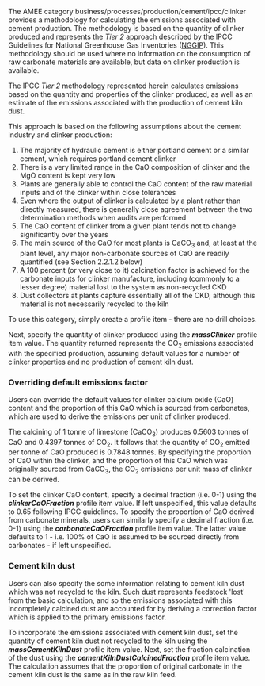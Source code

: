 The AMEE category business/processes/production/cement/ipcc/clinker
provides a methodology for calculating the emissions associated with
cement production. The methodology is based on the quantity of clinker
produced and represents the *Tier 2* approach described by the IPCC
Guidelines for National Greenhouse Gas Inventories
([NGGIP](http://www.ipcc-nggip.iges.or.jp/public/2006gl/vol3.html)).
This methodology should be used where no information on the consumption
of raw carbonate materials are available, but data on clinker production
is available.

The IPCC *Tier 2* methodology represented herein calculates emissions
based on the quantity and properties of the clinker produced, as well as
an estimate of the emissions associated with the production of cement
kiln dust.

This approach is based on the following assumptions about the cement
industry and clinker production:

1.  The majority of hydraulic cement is either portland cement or a
    similar cement, which requires portland cement clinker
2.  There is a very limited range in the CaO composition of clinker and
    the MgO content is kept very low
3.  Plants are generally able to control the CaO content of the raw
    material inputs and of the clinker within close tolerances
4.  Even where the output of clinker is calculated by a plant rather
    than directly measured, there is generally close agreement between
    the two determination methods when audits are performed
5.  The CaO content of clinker from a given plant tends not to change
    significantly over the years
6.  The main source of the CaO for most plants is CaCO<sub>3</sub> and, at
    least at the plant level, any major non-carbonate sources of CaO are
    readily quantified (see Section 2.2.1.2 below)
7.  A 100 percent (or very close to it) calcination factor is achieved
    for the carbonate inputs for clinker manufacture, including
    (commonly to a lesser degree) material lost to the system as
    non-recycled CKD
8.  Dust collectors at plants capture essentially all of the CKD,
    although this material is not necessarily recycled to the kiln

To use this category, simply create a profile item - there are no drill
choices.

Next, specify the quantity of clinker produced using the
***massClinker*** profile item value. The quantity returned represents
the CO<sub>2</sub> emissions associated with the specified production, assuming
default values for a number of clinker properties and no production of
cement kiln dust.

### Overriding default emissions factor

Users can override the default values for clinker calcium oxide (CaO)
content and the proportion of this CaO which is sourced from carbonates,
which are used to derive the emissions per unit of clinker produced.

The calcining of 1 tonne of limestone (CaCO<sub>3</sub>) produces 0.5603 tonnes
of CaO and 0.4397 tonnes of CO<sub>2</sub>. It follows that the quantity of
CO<sub>2</sub> emitted per tonne of CaO produced is 0.7848 tonnes. By
specifying the proportion of CaO within the clinker, and the proportion
of this CaO which was originally sourced from CaCO<sub>3</sub>, the CO<sub>2</sub>
emissions per unit mass of clinker can be derived.

To set the clinker CaO content, specify a decimal fraction (i.e. 0-1)
using the ***clinkerCaOFraction*** profile item value. If left
unspecified, this value defaults to 0.65 following IPCC guidelines. To
specify the proportion of CaO derived from carbonate minerals, users can
similarly specify a decimal fraction (i.e. 0-1) using the
***carbonateCaOFraction*** profile item value. The latter value defaults
to 1 - i.e. 100% of CaO is assumed to be sourced directly from
carbonates - if left unspecified.

### Cement kiln dust

Users can also specify the some information relating to cement kiln dust
which was not recycled to the kiln. Such dust represents feedstock
'lost' from the basic calculation, and so the emissions associated with
this incompletely calcined dust are accounted for by deriving a
correction factor which is applied to the primary emissions factor.

To incorporate the emissions associated with cement kiln dust, set the
quantity of cement kiln dust not recycled to the kiln using the
***massCementKilnDust*** profile item value. Next, set the fraction
calcination of the dust using the ***cementKilnDustCalcinedFraction***
profile item value. The calculation assumes that the proportion of
original carbonate in the cement kiln dust is the same as in the raw
kiln feed.
